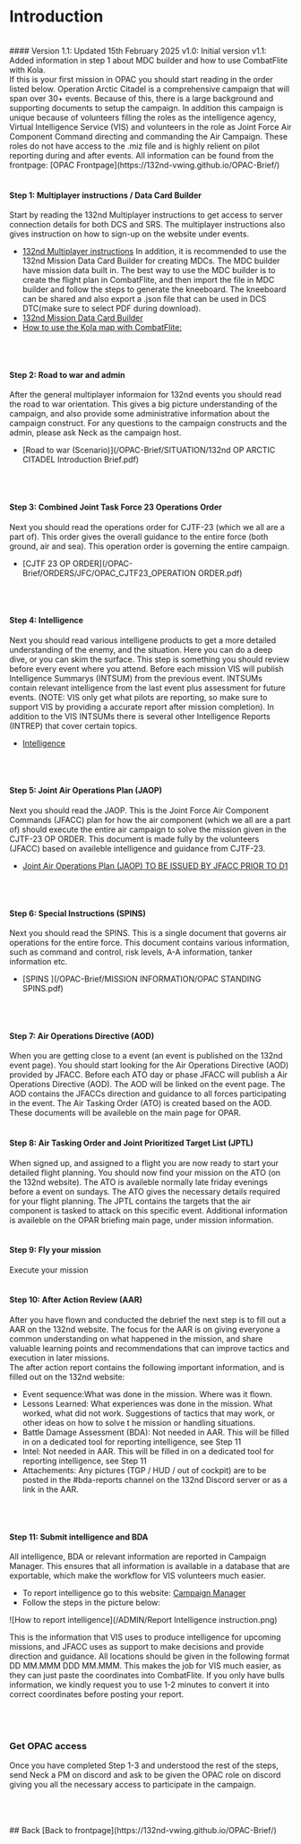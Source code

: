 # Introduction 
<br>
#### Version 1.1: Updated 15th February 2025
v1.0: Initial version
v1.1: Added information in step 1 about MDC builder and how to use CombatFlite with Kola.

<br>
If this is your first mission in OPAC you should start reading in the order listed below.
Operation Arctic Citadel is a comprehensive campaign that will span over 30+ events. 
Because of this, there is a large background and supporting documents to setup the campaign.
In addition this campaign is unique because of volunteers filling the roles as the intelligence agency, Virtual Intelligence Service (VIS)
and volunteers in the role as Joint Force Air Component Command directing and commanding the Air Campaign. These roles do not have access to the .miz file
and is highly relient on pilot reporting during and after events.
All information can be found from the frontpage: [OPAC Frontpage](https://132nd-vwing.github.io/OPAC-Brief/)
<br>
<br>

#### Step 1: Multiplayer instructions / Data Card Builder
Start by reading the 132nd Multiplayer instructions to get access to server connection details for both DCS and SRS. The multiplayer instructions also 
gives instruction on how to sign-up on the website under events.
- [132nd Multiplayer instructions](https://cloud.132virtualwing.org/s/NDtZWdGmmwoe4ei)
In addition, it is recommended to use the 132nd Mission Data Card Builder for creating MDCs. The MDC builder have mission data built in. The best way to use the MDC builder 
is to create the flight plan in CombatFlite, and then import the file in MDC builder and follow the steps to generate the kneeboard. The kneeboard can be shared and also
export a .json file that can be used in DCS DTC(make sure to select PDF during download).
- [132nd Mission Data Card Builder](https://mdc.132virtualwing.org/)
- [How to use the Kola map with CombatFlite:](https://github.com/132nd-vWing/TRMA/issues/37)


<br>
<br>

#### Step 2: Road to war and admin
After the general multiplayer informaion for 132nd events you should read the road to war orientation. This gives a big picture understanding of the campaign, and also provide
some administrative information about the campaign construct. For any questions to the campaign constructs and the admin, please ask Neck as the campaign host.
- [Road to war (Scenario)](/OPAC-Brief/SITUATION/132nd OP ARCTIC CITADEL Introduction Brief.pdf) 
<br>
<br>

#### Step 3: Combined Joint Task Force 23 Operations Order
Next you should read the operations order for CJTF-23 (which we all are a part of). This order gives the overall guidance to the entire force
(both ground, air and sea). This operation order is governing the entire campaign.
- [CJTF 23 OP ORDER](/OPAC-Brief/ORDERS/JFC/OPAC_CJTF23_OPERATION ORDER.pdf)
<br>
<br>

#### Step 4: Intelligence
Next you should read various intelligene products to get a more detailed understanding of the enemy, and the situation. Here you can do a deep dive, or you can skim the surface.
This step is something you should review before every event where you attend. Before each mission VIS will publish Intelligence Summarys (INTSUM) from the previous event.
INTSUMs contain relevant intelligence from the last event plus assessment for future events. (NOTE: VIS only get what pilots are reporting, so make sure to support VIS
by providing a accurate report after mission completion).
In addition to the VIS INTSUMs there is several other Intelligence Reports (INTREP) that cover certain topics. 
- [Intelligence](/OPAC-Brief/INTELLIGENCE/Intelligence.html)
<br>
<br>

#### Step 5: Joint Air Operations Plan (JAOP)
Next you should read the JAOP. This is the Joint Force Air Component Commands (JFACC) plan for how the air component (which we all are a part of) should execute 
the entire air campaign to solve the mission given in the CJTF-23 OP ORDER. This document is made fully by the volunteers (JFACC) based on availeble intelligence and guidance from 
CJTF-23.
- [Joint Air Operations Plan (JAOP) TO BE ISSUED BY JFACC PRIOR TO D1](/OPAR-Brief/ORDERS/JFACC/TBIBYJFACC.pdf)
<br>
<br>

#### Step 6: Special Instructions (SPINS)
Next you should read the SPINS. This is a single document that governs air operations for the entire force. This document contains various information, such as command and control, 
risk levels, A-A information, tanker information etc.
- [SPINS ](/OPAC-Brief/MISSION INFORMATION/OPAC STANDING SPINS.pdf)
<br>
<br>

#### Step 7: Air Operations Directive (AOD)
When you are getting close to a event (an event is published on the 132nd event page). You should start looking for the Air Operations Directive (AOD) provided by JFACC.
Before each ATO day or phase JFACC will publish a Air Operations Directive (AOD). The AOD will be linked on the event page. 
The AOD contains the JFACCs direction and guidance to all forces participating in the event. 
The Air Tasking Order (ATO) is created based on the AOD.
These documents will be availeble on the main page for OPAR.
<br>
<br>

#### Step 8: Air Tasking Order and Joint Prioritized Target List (JPTL)  
When signed up, and assigned to a flight you are now ready to start your detailed flight planning. You should now find your mission on the ATO (on the 132nd website). 
The ATO is availeble normally late friday evenings before a event on sundays. 
The ATO gives the necessary details required for your flight planning.
The JPTL contains the targets that the air component is tasked to attack on this specific event.
Additional information is availeble on the OPAR briefing main page, under mission information.
<br>
<br>

#### Step 9: Fly your mission
Execute your mission
<br>
<br>

#### Step 10: After Action Review (AAR)
After you have flown and conducted the debrief the next step  is to fill out a AAR on the 132nd website. 
The focus for the AAR is on giving everyone a common understanding on what happened in the mission, 
and share valuable learning points and recommendations that can improve tactics and execution in later missions.
<br>
The after action report contains the following important information, and is filled out on the 132nd website:
-	Event sequence:What was done in the mission. Where was it flown.
-	Lessons Learned: What experiences was done in the mission. What worked, what did not work. Suggestions of tactics that may work, or other ideas on how to solve t he mission or handling situations.
-	Battle Damage Assessment (BDA): Not needed in AAR. This will be filled in on a dedicated tool for reporting intelligence, see Step 11
-	Intel:  Not needed in AAR. This will be filled in on a dedicated tool for reporting intelligence, see Step 11
-	Attachements: Any pictures (TGP / HUD / out of cockpit) are to be posted in the #bda-reports channel on the 132nd Discord server or as a link in the AAR.
<br>
<br>

#### Step 11: Submit intelligence and BDA
All intelligence, BDA or relevant information are reported in Campaign Manager. This ensures that all information is available in a database that are exportable,
which make the workflow for VIS volunteers much easier. 
- To report intelligence go to this website: [Campaign Manager](https://cm.132virtualwing.org/campaigns)
- Follow the steps in the picture below:

![How to report intelligence](/ADMIN/Report Intelligence instruction.png)

This is the information that VIS uses to produce intelligence for upcoming missions, and JFACC uses as support to make decisions and provide direction and guidance.
All locations should be given in the following format DD MM.MMM  DDD MM.MMM. This makes the job for VIS much easier, as they can just paste the coordinates into CombatFlite.
If you only have bulls information, we kindly request you to use 1-2 minutes to convert it into correct coordinates before posting your report.
<br>
<br>
<br>
<br>
### Get OPAC access
Once you have completed Step 1-3 and understood the rest of the steps, send Neck a PM on discord and ask to be given the OPAC role on discord giving you all the necessary access to 
participate in the campaign. 

<br>
<br>
<br>
## Back
[Back to frontpage](https://132nd-vwing.github.io/OPAC-Brief/)